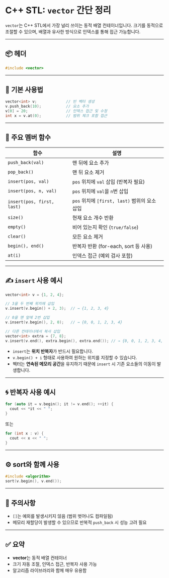 # C++ STL: `vector` 간단 정리

`vector`는 C++ STL에서 가장 널리 쓰이는 동적 배열 컨테이너입니다. 크기를 동적으로 조절할 수 있으며, 배열과 유사한 방식으로 인덱스를 통해 접근 가능합니다.

---

## 📦 헤더
```cpp
#include <vector>
```

---

## 🔧 기본 사용법
```cpp
vector<int> v;             // 빈 벡터 생성
v.push_back(10);           // 요소 추가
v[0] = 20;                 // 인덱스 접근 및 수정
int x = v.at(0);           // 범위 체크 포함 접근
```
---

## 🧩 주요 멤버 함수

| 함수                         | 설명                                  |
| -------------------------- | ----------------------------------- |
| `push_back(val)`           | 맨 뒤에 요소 추가                          |
| `pop_back()`               | 맨 뒤 요소 제거                           |
| `insert(pos, val)`         | `pos` 위치에 `val` 삽입 (반복자 필요)         |
| `insert(pos, n, val)`      | `pos` 위치에 `val`을 `n`번 삽입            |
| `insert(pos, first, last)` | `pos` 위치에 `[first, last)` 범위의 요소 삽입 |
| `size()`                   | 현재 요소 개수 반환                         |
| `empty()`                  | 비어 있는지 확인 (`true/false`)            |
| `clear()`                  | 모든 요소 제거                            |
| `begin(), end()`           | 반복자 반환 (for-each, sort 등 사용)        |
| `at(i)`                    | 인덱스 접근 (예외 검사 포함)                   |

---

## ✍️ `insert` 사용 예시

```cpp
vector<int> v = {1, 2, 4};

// 3을 두 번째 위치에 삽입
v.insert(v.begin() + 2, 3);  // → {1, 2, 3, 4}

// 0을 맨 앞에 2번 삽입
v.insert(v.begin(), 2, 0);   // → {0, 0, 1, 2, 3, 4}

// 다른 컨테이너에서 복사 삽입
vector<int> extra = {7, 8};
v.insert(v.end(), extra.begin(), extra.end()); // → {0, 0, 1, 2, 3, 4, 7, 8}
```

* `insert`는 **위치 반복자**가 반드시 필요합니다.
* `v.begin() + i` 형태로 사용하여 원하는 위치를 지정할 수 있습니다.
* 벡터는 **연속된 메모리 공간**을 유지하기 때문에 `insert` 시 기존 요소들의 이동이 발생합니다.

---

## 🌀 반복자 사용 예시
```cpp
for (auto it = v.begin(); it != v.end(); ++it) {
  cout << *it << " ";
}
```

또는
```cpp
for (int x : v) {
  cout << x << " ";
}
```

---

## ⚙️ sort와 함께 사용
```cpp
#include <algorithm>
sort(v.begin(), v.end());
```

---

## 🧠 주의사항
- `[]`는 예외를 발생시키지 않음 (범위 벗어나도 컴파일됨)
- 메모리 재할당이 발생할 수 있으므로 반복적 `push_back` 시 성능 고려 필요

---

## ✅ 요약
- **vector**는 동적 배열 컨테이너
- 크기 자동 조절, 인덱스 접근, 반복자 사용 가능
- 알고리즘 라이브러리와 함께 매우 유용함
